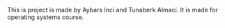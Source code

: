 This is project is made by Aybars Inci and Tunaberk Almaci.
It is made for operating systems course.
